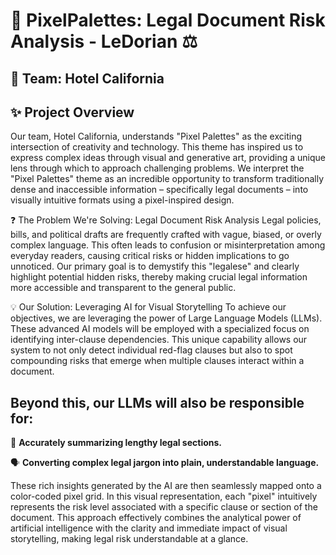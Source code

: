 # 🎨 PixelPalettes: Legal Document Risk Analysis - LeDorian ⚖️
## 🏨 Team: Hotel California
## ✨ Project Overview

Our team, Hotel California, understands "Pixel Palettes" as the exciting intersection of creativity and technology. This theme has inspired us to express complex ideas through visual and generative art, providing a unique lens through which to approach challenging problems. We interpret the "Pixel Palettes" theme as an incredible opportunity to transform traditionally dense and inaccessible information – specifically legal documents – into visually intuitive formats using a pixel-inspired design.

❓ The Problem We're Solving: Legal Document Risk Analysis
Legal policies, bills, and political drafts are frequently crafted with vague, biased, or overly complex language. This often leads to confusion or misinterpretation among everyday readers, causing critical risks or hidden implications to go unnoticed. Our primary goal is to demystify this "legalese" and clearly highlight potential hidden risks, thereby making crucial legal information more accessible and transparent to the general public.

💡 Our Solution: Leveraging AI for Visual Storytelling
To achieve our objectives, we are leveraging the power of Large Language Models (LLMs). These advanced AI models will be employed with a specialized focus on identifying inter-clause dependencies. This unique capability allows our system to not only detect individual red-flag clauses but also to spot compounding risks that emerge when multiple clauses interact within a document.

## Beyond this, our LLMs will also be responsible for:

📝 **Accurately summarizing lengthy legal sections.**

🗣️ **Converting complex legal jargon into plain, understandable language.**

These rich insights generated by the AI are then seamlessly mapped onto a color-coded pixel grid. In this visual representation, each "pixel" intuitively represents the risk level associated with a specific clause or section of the document. This approach effectively combines the analytical power of artificial intelligence with the clarity and immediate impact of visual storytelling, making legal risk understandable at a glance.